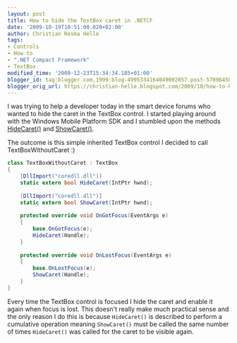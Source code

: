 ```yaml
---
layout: post
title: How to hide the TextBox caret in .NETCF
date: '2009-10-19T10:51:00.020+02:00'
author: Christian Resma Helle
tags:
- Controls
- How to
- ".NET Compact Framework"
- TextBox
modified_time: '2009-12-23T15:34:34.185+01:00'
blogger_id: tag:blogger.com,1999:blog-4995334164049002857.post-5789645034309571763
blogger_orig_url: https://christian-helle.blogspot.com/2009/10/how-to-hide-textbox-caret-in-netcf.html
---
```


I was trying to help a developer today in the smart device forums who wanted to hide the caret in the TextBox control. I started playing around with the Windows Mobile Platform SDK and I stumbled upon the methods [HideCaret()](https://learn.microsoft.com/en-us/previous-versions/windows/embedded/ms929930(v=msdn.10)) and [ShowCaret()](https://learn.microsoft.com/en-us/previous-versions/windows/embedded/aa453729(v=msdn.10)?WT.mc_id=DT-MVP-5004822).  
  
The outcome is this simple inherited TextBox control I decided to call TextBoxWithoutCaret :)  

```csharp
class TextBoxWithoutCaret : TextBox
{
    [DllImport("coredll.dll")]
    static extern bool HideCaret(IntPtr hwnd);
 
    [DllImport("coredll.dll")]
    static extern bool ShowCaret(IntPtr hwnd);
 
    protected override void OnGotFocus(EventArgs e)
    {
        base.OnGotFocus(e);
        HideCaret(Handle);
    }
 
    protected override void OnLostFocus(EventArgs e)
    {
        base.OnLostFocus(e);
        ShowCaret(Handle);
    }
}
```

Every time the TextBox control is focused I hide the caret and enable it again when focus is lost. This doesn't really make much practical sense and the only reason I do this is because `HideCaret()` is described to perform a cumulative operation meaning `ShowCaret()` must be called the same number of times `HideCaret()` was called for the caret to be visible again.